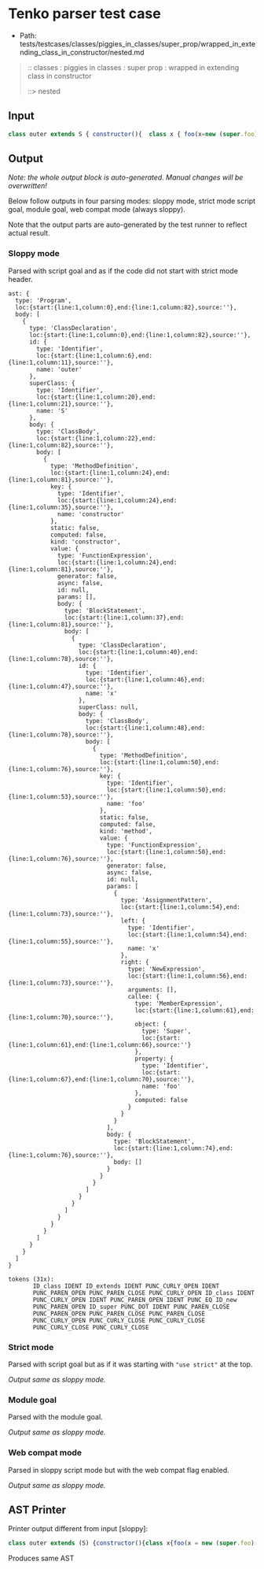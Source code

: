 # Tenko parser test case

- Path: tests/testcases/classes/piggies_in_classes/super_prop/wrapped_in_extending_class_in_constructor/nested.md

> :: classes : piggies in classes : super prop : wrapped in extending class in constructor
>
> ::> nested

## Input

`````js
class outer extends S { constructor(){  class x { foo(x=new (super.foo)()){} }  }}
`````

## Output

_Note: the whole output block is auto-generated. Manual changes will be overwritten!_

Below follow outputs in four parsing modes: sloppy mode, strict mode script goal, module goal, web compat mode (always sloppy).

Note that the output parts are auto-generated by the test runner to reflect actual result.

### Sloppy mode

Parsed with script goal and as if the code did not start with strict mode header.

`````
ast: {
  type: 'Program',
  loc:{start:{line:1,column:0},end:{line:1,column:82},source:''},
  body: [
    {
      type: 'ClassDeclaration',
      loc:{start:{line:1,column:0},end:{line:1,column:82},source:''},
      id: {
        type: 'Identifier',
        loc:{start:{line:1,column:6},end:{line:1,column:11},source:''},
        name: 'outer'
      },
      superClass: {
        type: 'Identifier',
        loc:{start:{line:1,column:20},end:{line:1,column:21},source:''},
        name: 'S'
      },
      body: {
        type: 'ClassBody',
        loc:{start:{line:1,column:22},end:{line:1,column:82},source:''},
        body: [
          {
            type: 'MethodDefinition',
            loc:{start:{line:1,column:24},end:{line:1,column:81},source:''},
            key: {
              type: 'Identifier',
              loc:{start:{line:1,column:24},end:{line:1,column:35},source:''},
              name: 'constructor'
            },
            static: false,
            computed: false,
            kind: 'constructor',
            value: {
              type: 'FunctionExpression',
              loc:{start:{line:1,column:24},end:{line:1,column:81},source:''},
              generator: false,
              async: false,
              id: null,
              params: [],
              body: {
                type: 'BlockStatement',
                loc:{start:{line:1,column:37},end:{line:1,column:81},source:''},
                body: [
                  {
                    type: 'ClassDeclaration',
                    loc:{start:{line:1,column:40},end:{line:1,column:78},source:''},
                    id: {
                      type: 'Identifier',
                      loc:{start:{line:1,column:46},end:{line:1,column:47},source:''},
                      name: 'x'
                    },
                    superClass: null,
                    body: {
                      type: 'ClassBody',
                      loc:{start:{line:1,column:48},end:{line:1,column:78},source:''},
                      body: [
                        {
                          type: 'MethodDefinition',
                          loc:{start:{line:1,column:50},end:{line:1,column:76},source:''},
                          key: {
                            type: 'Identifier',
                            loc:{start:{line:1,column:50},end:{line:1,column:53},source:''},
                            name: 'foo'
                          },
                          static: false,
                          computed: false,
                          kind: 'method',
                          value: {
                            type: 'FunctionExpression',
                            loc:{start:{line:1,column:50},end:{line:1,column:76},source:''},
                            generator: false,
                            async: false,
                            id: null,
                            params: [
                              {
                                type: 'AssignmentPattern',
                                loc:{start:{line:1,column:54},end:{line:1,column:73},source:''},
                                left: {
                                  type: 'Identifier',
                                  loc:{start:{line:1,column:54},end:{line:1,column:55},source:''},
                                  name: 'x'
                                },
                                right: {
                                  type: 'NewExpression',
                                  loc:{start:{line:1,column:56},end:{line:1,column:73},source:''},
                                  arguments: [],
                                  callee: {
                                    type: 'MemberExpression',
                                    loc:{start:{line:1,column:61},end:{line:1,column:70},source:''},
                                    object: {
                                      type: 'Super',
                                      loc:{start:{line:1,column:61},end:{line:1,column:66},source:''}
                                    },
                                    property: {
                                      type: 'Identifier',
                                      loc:{start:{line:1,column:67},end:{line:1,column:70},source:''},
                                      name: 'foo'
                                    },
                                    computed: false
                                  }
                                }
                              }
                            ],
                            body: {
                              type: 'BlockStatement',
                              loc:{start:{line:1,column:74},end:{line:1,column:76},source:''},
                              body: []
                            }
                          }
                        }
                      ]
                    }
                  }
                ]
              }
            }
          }
        ]
      }
    }
  ]
}

tokens (31x):
       ID_class IDENT ID_extends IDENT PUNC_CURLY_OPEN IDENT
       PUNC_PAREN_OPEN PUNC_PAREN_CLOSE PUNC_CURLY_OPEN ID_class IDENT
       PUNC_CURLY_OPEN IDENT PUNC_PAREN_OPEN IDENT PUNC_EQ ID_new
       PUNC_PAREN_OPEN ID_super PUNC_DOT IDENT PUNC_PAREN_CLOSE
       PUNC_PAREN_OPEN PUNC_PAREN_CLOSE PUNC_PAREN_CLOSE
       PUNC_CURLY_OPEN PUNC_CURLY_CLOSE PUNC_CURLY_CLOSE
       PUNC_CURLY_CLOSE PUNC_CURLY_CLOSE
`````

### Strict mode

Parsed with script goal but as if it was starting with `"use strict"` at the top.

_Output same as sloppy mode._

### Module goal

Parsed with the module goal.

_Output same as sloppy mode._

### Web compat mode

Parsed in sloppy script mode but with the web compat flag enabled.

_Output same as sloppy mode._

## AST Printer

Printer output different from input [sloppy]:

````js
class outer extends (S) {constructor(){class x{foo(x = new (super.foo)()){};}};}
````

Produces same AST
